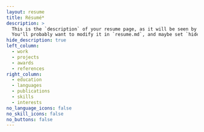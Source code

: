 ```yaml
---
layout: resume
title: Résumé*
description: >
  This is the `description` of your resume page, as it will be seen by search engines.
  You'll probably want to modify it in `resume.md`, and maybe set `hide_description` to `true` in the front matter.
hide_description: true
left_column:
  - work
  - projects
  - awards
  - references
right_column:
  - education
  - languages
  - publications
  - skills
  - interests
no_language_icons: false
no_skill_icons: false
no_buttons: false
---
```

